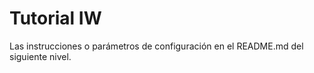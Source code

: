 Tutorial IW
==========

Las instrucciones o parámetros de configuración en el README.md del siguiente nivel.
